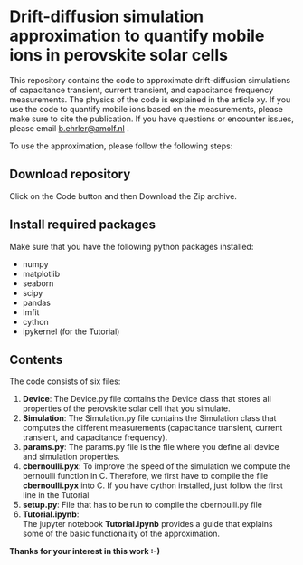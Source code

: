 # Drift-diffusion simulation approximation to quantify mobile ions in perovskite solar cells

This repository contains the code to approximate drift-diffusion simulations of capacitance transient, current transient, and capacitance frequency measurements. The physics of the code is explained in the article xy. If you use the code to quantify mobile ions based on the measurements, please make sure to cite the publication. If you have questions or encounter issues, please email b.ehrler@amolf.nl . 

To use the approximation, please follow the following steps: 

## Download repository
Click on the Code button and then Download the Zip archive. 

## Install required packages 
Make sure that you have the following python packages installed: 
- numpy 
- matplotlib
- seaborn
- scipy
- pandas
- lmfit
- cython 
- ipykernel (for the Tutorial)

## Contents
The code consists of six files: 
1. **Device**:
The Device.py file contains the Device class that stores all properties of the perovskite solar cell that you simulate. 
2. **Simulation**:
The Simulation.py file contains the Simulation class that computes the different measurements (capacitance transient, current transient, and capacitance frequency).
3. **params.py**:
The params.py file is the file where you define all device and simulation properties. 
4. **cbernoulli.pyx**:
To improve the speed of the simulation we compute the bernoulli function in C. Therefore, we first have to compile the file **cbernoulli.pyx** into C. If you have cython installed, just follow the first line in the Tutorial
5. **setup.py**:
File that has to be run to compile the cbernoulli.py file  
5. **Tutorial.ipynb**:  
The jupyter notebook **Tutorial.ipynb**  provides a guide that explains some of the basic functionality of the approximation. 


**Thanks for your interest in this work :-)**
